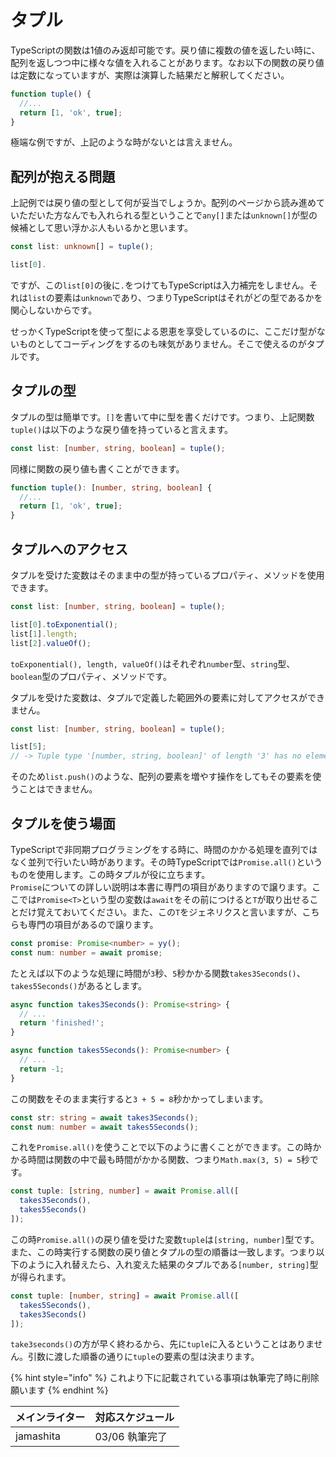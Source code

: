 # タプル

TypeScriptの関数は1値のみ返却可能です。戻り値に複数の値を返したい時に、配列を返しつつ中に様々な値を入れることがあります。なお以下の関数の戻り値は定数になっていますが、実際は演算した結果だと解釈してください。

```typescript
function tuple() {
  //...
  return [1, 'ok', true];
}
```

極端な例ですが、上記のような時がないとは言えません。

## 配列が抱える問題

上記例では戻り値の型として何が妥当でしょうか。配列のページから読み進めていただいた方なんでも入れられる型ということで`any[]`または`unknown[]`が型の候補として思い浮かぶ人もいるかと思います。

```typescript
const list: unknown[] = tuple();

list[0].
```

ですが、この`list[0]`の後に`.`をつけてもTypeScriptは入力補完をしません。それは`list`の要素は`unknown`であり、つまりTypeScriptはそれがどの型であるかを関心しないからです。

せっかくTypeScriptを使って型による恩恵を享受しているのに、ここだけ型がないものとしてコーディングをするのも味気がありません。そこで使えるのがタプルです。

## タプルの型

タプルの型は簡単です。`[]`を書いて中に型を書くだけです。つまり、上記関数`tuple()`は以下のような戻り値を持っていると言えます。

```typescript
const list: [number, string, boolean] = tuple();
```

同様に関数の戻り値も書くことができます。

```typescript
function tuple(): [number, string, boolean] {
  //...
  return [1, 'ok', true];
}
```

## タプルへのアクセス

タプルを受けた変数はそのまま中の型が持っているプロパティ、メソッドを使用できます。

```typescript
const list: [number, string, boolean] = tuple();

list[0].toExponential();
list[1].length;
list[2].valueOf();
```

`toExponential(), length, valueOf()`はそれぞれ`number`型、`string`型、`boolean`型のプロパティ、メソッドです。

タプルを受けた変数は、タプルで定義した範囲外の要素に対してアクセスができません。

```typescript
const list: [number, string, boolean] = tuple();

list[5];
// -> Tuple type '[number, string, boolean]' of length '3' has no element at index '5'.
```

そのため`list.push()`のような、配列の要素を増やす操作をしてもその要素を使うことはできません。

## タプルを使う場面

TypeScriptで非同期プログラミングをする時に、時間のかかる処理を直列ではなく並列で行いたい時があります。その時TypeScriptでは`Promise.all()`というものを使用します。この時タプルが役に立ちます。  
`Promise`についての詳しい説明は本書に専門の項目がありますので譲ります。ここでは`Promise<T>`という型の変数は`await`をその前につけると`T`が取り出せることだけ覚えておいてください。また、この`T`をジェネリクスと言いますが、こちらも専門の項目があるので譲ります。

```typescript
const promise: Promise<number> = yy();
const num: number = await promise;
```

たとえば以下のような処理に時間が`3`秒、`5`秒かかる関数`takes3Seconds()`、`takes5Seconds()`があるとします。

```typescript
async function takes3Seconds(): Promise<string> {
  // ...
  return 'finished!';
}

async function takes5Seconds(): Promise<number> {
  // ...
  return -1;
}
```

この関数をそのまま実行すると`3 + 5 = 8`秒かかってしまいます。

```typescript
const str: string = await takes3Seconds();
const num: number = await takes5Seconds();
```

これを`Promise.all()`を使うことで以下のように書くことができます。この時かかる時間は関数の中で最も時間がかかる関数、つまり`Math.max(3, 5) = 5`秒です。

```typescript
const tuple: [string, number] = await Promise.all([
  takes3Seconds(),
  takes5Seconds()
]);
```

この時`Promise.all()`の戻り値を受けた変数`tuple`は`[string, number]`型です。  
また、この時実行する関数の戻り値とタプルの型の順番は一致します。つまり以下のように入れ替えたら、入れ変えた結果のタプルである`[number, string]`型が得られます。

```typescript
const tuple: [number, string] = await Promise.all([
  takes5Seconds(),
  takes3Seconds()
]);
```

`take3seconds()`の方が早く終わるから、先に`tuple`に入るということはありません。引数に渡した順番の通りに`tuple`の要素の型は決まります。

{% hint style="info" %}
これより下に記載されている事項は執筆完了時に削除願います
{% endhint %}

| メインライター | 対応スケジュール |
| :--- | :--- |
| jamashita | 03/06 執筆完了 |



